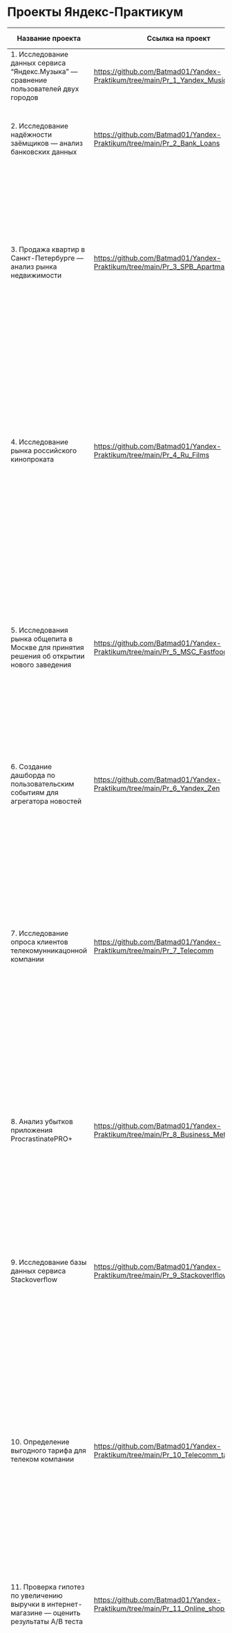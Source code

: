# Проекты Яндекс-Практикум
|Название проекта|Ссылка на проект|Описание|Стек технологий|
|---|---|---|---|
|1. Исследование данных сервиса “Яндекс.Музыка” — сравнение пользователей двух городов|https://github.com/Batmad01/Yandex-Praktikum/tree/main/Pr_1_Yandex_Music|На реальных данных Яндекс.Музыки нужно будет проверить данные и сравнить поведение пользователей двух столиц.|Pandas, Python|
|2. Исследование надёжности заёмщиков — анализ банковских данных|https://github.com/Batmad01/Yandex-Praktikum/tree/main/Pr_2_Bank_Loans|Заказчик — кредитный отдел банка. Нужно разобраться, влияет ли семейное положение и количество детей клиента на факт погашения кредита в срок.|Pandas, Python|
|3. Продажа квартир в Санкт-Петербурге — анализ рынка недвижимости|https://github.com/Batmad01/Yandex-Praktikum/tree/main/Pr_3_SPB_Apartmants|В вашем распоряжении данные сервиса Яндекс Недвижимость — архив объявлений о продаже квартир в Санкт-Петербурге и соседних населённых пунктах за несколько лет. Нужно научиться определять рыночную стоимость объектов недвижимости. Ваша задача — установить параметры. Это позволит построить автоматизированную систему: она отследит аномалии и мошенническую деятельность.|Pandas, Python, Matplotlib|
|4. Исследование рынка российского кинопроката|https://github.com/Batmad01/Yandex-Praktikum/tree/main/Pr_4_Ru_Films|Заказчик этого исследования — Министерство культуры Российской Федерации. Нужно изучить рынок российского кинопроката и выявить текущие тренды. Уделить внимание фильмам, которые получили государственную поддержку. Попробовать ответить на вопрос, насколько такие фильмы интересны зрителю. Вы будете работать с данными, опубликованными на портале открытых данных Министерства культуры.|Pandas, Python, Matplotlib|
|5. Исследования рынка общепита в Москве для принятия решения об открытии нового заведения|https://github.com/Batmad01/Yandex-Praktikum/tree/main/Pr_5_MSC_Fastfood|Вы решили открыть небольшое кафе в Москве. Оно оригинальное — гостей должны обслуживать роботы. Проект многообещающий, но дорогой. Вместе с партнёрами вы решились обратиться к инвесторам. Их интересует текущее положение дел на рынке — сможете ли вы снискать популярность на долгое время, когда все зеваки насмотрятся на роботов-официантов? Вы — гуру аналитики, и партнёры просят вас подготовить исследование рынка.|Pandas, Python, Seaborn, Plotly|
|6. Создание дашборда по пользовательским событиям для агрегатора новостей|https://github.com/Batmad01/Yandex-Praktikum/tree/main/Pr_6_Yandex_Zen|Вы работаете аналитиком в Яндекс.Дзене.Используя данные Яндекс.Дзена необходимо построить дашборд с метриками взаимодействия пользователей с карточками статей|Pandas, Python, SQLAlchemy, PostgreSQL, Tableau|
|7. Исследование опроса клиентов телекомунникацонной компании|https://github.com/Batmad01/Yandex-Praktikum/tree/main/Pr_7_Telecomm|Заказчик этого исследования — большая телекоммуникационная компания, которая оказывает услуги на территории всего СНГ. Перед компанией стоит задача определить текущий уровень потребительской лояльности, или NPS (от англ. Net Promoter Score), среди клиентов из России. Чтобы определить уровень лояльности, клиентам задавали классический вопрос: «Оцените по шкале от 1 до 10 вероятность того, что вы порекомендуете компанию друзьям и знакомым». Компания провела опрос и попросила аналитика подготовить дашборд с его итогами.|Pandas, Python, SQLAlchemy, SQLite, Tableau|
|8. Анализ убытков приложения ProcrastinatePRO+|https://github.com/Batmad01/Yandex-Praktikum/tree/main/Pr_8_Business_Metrics|Вы - маркетинговый аналитик развлекательного приложения Procrastinate Pro+. Несколько прошлых месяцев ваш бизнес постоянно нес убытки - в привлечение пользователей была вложена куча денег, а толку никакого. Вам нужно разобраться в причинах этой ситуации.|Python, Pandas, Seaborn|
|9. Исследование базы данных сервиса Stackoverflow|https://github.com/Batmad01/Yandex-Praktikum/tree/main/Pr_9_Stackoverlflow_SQL|В этом исследовании работа идёт с базой данных StackOverflow — сервиса вопросов и ответов о программировании. StackOverflow похож на социальную сеть — пользователи сервиса задают вопросы, отвечают на посты, оставляют комментарии и ставят оценки другим ответам. Нужно будет написать несколько SQL-запросов в Jupyter Notebook для ответов на поставленные вопросы|Python, Pandas, PostgreSQL, SQLAlchemy|
|10. Определение выгодного тарифа для телеком компании|https://github.com/Batmad01/Yandex-Praktikum/tree/main/Pr_10_Telecomm_tariffs|Вы аналитик компании «Мегалайн» — федерального оператора сотовой связи. Клиентам предлагают два тарифных плана: «Смарт» и «Ультра». Чтобы скорректировать рекламный бюджет, коммерческий департамент хочет понять, какой тариф приносит больше денег. Вам предстоит сделать предварительный анализ тарифов на небольшой выборке клиентов. Нужно проанализировать поведение клиентов и сделать вывод — какой тариф лучше.|Python, Pandas, Matplotlib, NymPy, SciPy|
|11. Проверка гипотез по увеличению выручки в интернет-магазине — оценить результаты A/B теста|https://github.com/Batmad01/Yandex-Praktikum/tree/main/Pr_11_Online_shop_hypothesis|Вы — аналитик крупного интернет-магазина. Вместе с отделом маркетинга вы подготовили список гипотез для увеличения выручки. Приоритизируйте гипотезы, запустите A/B-тест и проанализируйте результаты.|Python, Pandas, Matplotlib, NymPy, SciPy|
|12. Прогнозирование вероятности оттока пользователей для фитнес-центров|https://github.com/Batmad01/Yandex-Praktikum/tree/main/Pr_12_Machine_learning|Сеть фитнес-центров «Культурист-датасаентист» разрабатывает стратегию взаимодействия с клиентами на основе аналитических данных. Распространённая проблема фитнес-клубов и других сервисов — отток клиентов. Чтобы бороться с оттоком, отдел по работе с клиентами «Культуриста-датасаентиста» перевёл в электронный вид множество клиентских анкет. Ваша задача — провести анализ и подготовить план действий по удержанию клиентов.|Python, Pandas, Scikit-learn, Matplotlib, Seaborn|


